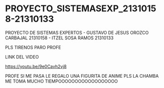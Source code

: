 # PROYECTO_SISTEMASEXP_21310158-21310133
PROYECTO DE SISTEMAS EXPERTOS - GUSTAVO DE JESUS OROZCO CARBAJAL 21310158 - ITZEL SOSA RAMOS 21310133

PLS TIRENOS PARO PROFE

LINK DEL VIDEO

https://youtu.be/9e0Cavh2vj8


PROFE SI ME PASA LE REGALO UNA FIGURITA DE ANIME PLS LA CHAMBA ME TOMA MUCHO TIEMPOOOOOOOOOOOOOOOOOO
